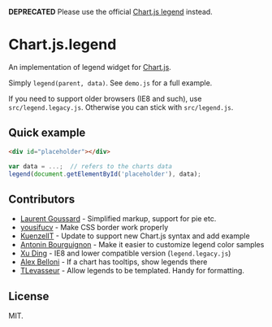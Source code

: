 **DEPRECATED** Please use the official [Chart.js legend](http://www.chartjs.org/docs/#chart-configuration-legend-configuration) instead.

# Chart.js.legend

An implementation of legend widget for [Chart.js](https://github.com/nnnick/Chart.js).

Simply `legend(parent, data)`. See `demo.js` for a full example.

If you need to support older browsers (IE8 and such), use `src/legend.legacy.js`. Otherwise you can stick with `src/legend.js`.

## Quick example

```html
<div id="placeholder"></div>
```

```js
var data = ...;  // refers to the charts data
legend(document.getElementById('placeholder'), data);
```

## Contributors

* [Laurent Goussard](https://github.com/loranger) - Simplified markup, support for pie etc.
* [yousifucv](https://github.com/yousifucv) - Make CSS border work properly
* [KuenzelIT](https://github.com/KuenzelIT) - Update to support new Chart.js syntax and add example
* [Antonin Bourguignon](https://github.com/abourguignon) - Make it easier to customize legend color samples
* [Xu Ding](https://github.com/duskast) - IE8 and lower compatible version (`legend.legacy.js`)
* [Alex Belloni](https://github.com/alexbelloni) - If a chart has tooltips, show legends there
* [TLevasseur](https://github.com/TLevasseur) - Allow legends to be templated. Handy for formatting.

## License

MIT.
